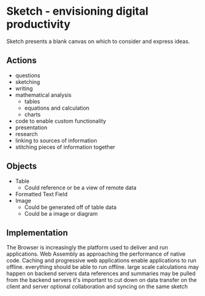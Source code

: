 # Sketch - envisioning digital productivity

Sketch presents a blank canvas on which to consider and express ideas.

## Actions

- questions
- sketching
- writing
- mathematical analysis
    - tables
    - equations and calculation
    - charts
- code to enable custom functionality
- presentation
- research
- linking to sources of information
- stitching pieces of information together


## Objects

- Table
    - Could reference or be a view of remote data
- Formatted Text Field
- Image
    - Could be generated off of table data
    - Could be a image or diagram


## Implementation

The Browser is increasingly the platform used to deliver and run applications.
Web Assembly as approaching the performance of native code.
Caching and progressive web applications enable applications to run offline.
everything should be able to run offline.
large scale calculations may happen on backend servers
data references and summaries may be pulled from the backend servers
it's important to cut down on data transfer on the client and server
optional collaboration and syncing on the same sketch
